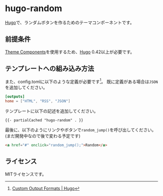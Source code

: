 # hugo-random

[Hugo][]で、ランダムボタンを作るためのテーマコンポーネントです。

## 前提条件

[Theme Components][]を使用するため、[Hugo][] 0.42以上が必要です。

## テンプレートへの組み込み方法

また、config.tomlに以下のような定義が必要です[^1]。
既に定義がある場合は`JSON`を追加してください。

```toml
[outputs]
home = ["HTML", "RSS", "JSON"]
```

テンプレートに以下の記述を追加してください。

```
{{- partialCached "hugo-random" . }}
```

最後に、以下のようにリンクやボタンで`random_jump()`を呼び出してください。
(まだ開発中なので後で変わる予定です)

```html
<a href="#" onclick="random_jump();">Random</a>
```

## ライセンス

MITライセンスです。

[Hugo]: https://gohugo.io/
[Theme Components]: https://gohugo.io/themes/theme-components/
[^1]: [Custom Output Formats | Hugo](https://gohugo.io/templates/output-formats/#default-output-formats)
